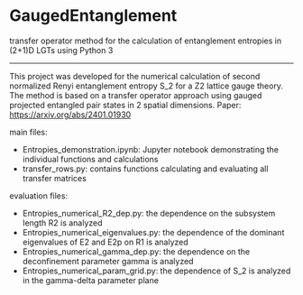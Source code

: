 # GaugedEntanglement
transfer operator method for the calculation of entanglement entropies in (2+1)D LGTs
using Python 3
___________________________________________________

This project was developed for the numerical calculation of second normalized Renyi entanglement entropy S_2 for a Z2 lattice gauge theory. The method is based on a transfer operator approach using gauged projected entangled pair states in 2 spatial dimensions.
Paper: https://arxiv.org/abs/2401.01930

main files:
- Entropies_demonstration.ipynb: Jupyter notebook demonstrating the individual functions and calculations
- transfer_rows.py: contains functions calculating and evaluating all transfer matrices

evaluation files:
- Entropies_numerical_R2_dep.py: the dependence on the subsystem length R2 is analyzed
- Entropies_numerical_eigenvalues.py: the dependence of the dominant eigenvalues of E2 and E2p on R1 is analyzed
- Entropies_numerical_gamma_dep.py: the dependence on the deconfinement parameter gamma is analyzed
- Entropies_numerical_param_grid.py: the dependence of S_2 is analyzed in the gamma-delta parameter plane
